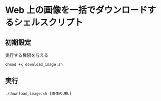# Web 上の画像を一括でダウンロードするシェルスクリプト

## 初期設定

実行する権限を与える

```
chmod +x download_image.sh
```

## 実行

```
./download_image.sh [画像のURL]
```
